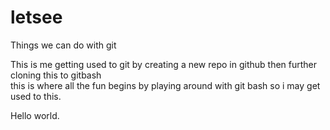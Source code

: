 # letsee
Things we can do with git

This is me getting used to git by creating a new repo in github then further cloning this to gitbash  
this is where all the fun begins by  playing around with git bash so i may get used to this. 

Hello world.

